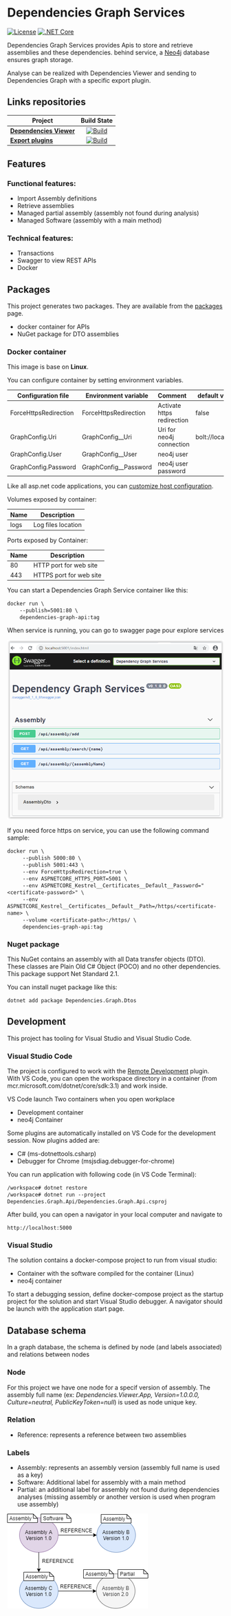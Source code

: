 # Dependencies Graph Services

[![License](https://img.shields.io/npm/l/@angular/cli.svg)](/LICENSE)
[![.NET Core][github-actions-badge]][github-actions]

Dependencies Graph Services provides Apis to store and retrieve assemblies and these dependencies. behind service, a [Neo4j][neo4j-url] database ensures graph storage.

Analyse can be realized with Dependencies Viewer and sending to Dependencies Graph with a specific export plugin.

## Links repositories
|        Project                         |                Build State                              | 
| -------------------------------------- | :-----------------------------------------------------: | 
| [**Dependencies Viewer**][viewer-url]  |      [![Build][viewer-badge]][viewer-url]               | 
| [**Export plugins**][exchange-url]       |      [![Build][exchange-badge]][exchange-url]   | 


## Features

### Functional features:

* Import Assembly definitions
* Retrieve assemblies
* Managed partial assembly (assembly not found during analysis)
* Managed Software (assembly with a main method)

### Technical features:

* Transactions
* Swagger to view REST APIs
* Docker

## Packages

This project generates two packages. They are available from the [packages][github-package] page.
* docker container for APIs
* NuGet package for DTO assemblies

### Docker container 

This image is base on **Linux**. 

You can configure container by setting environment variables.

|   Configuration file  | Environment variable  |          Comment           |   default value     |
| ----------------------|---------------------- | :--------------------------|-------------------- |
| ForceHttpsRedirection | ForceHttpsRedirection | Activate https redirection | false               |
| GraphConfig.Uri       | GraphConfig__Uri      | Uri for neo4j connection   | bolt://localhost    |
| GraphConfig.User      | GraphConfig__User     | neo4j user                 |                     |
| GraphConfig.Password  | GraphConfig__Password | neo4j user password        |                     |

Like all asp.net code applications, you can [customize host configuration][host-configuration-ms].

Volumes exposed by container:

|        Name        |       Description        |
| -------------------|------------------------- |
| logs               | Log files location       |

Ports exposed by Container:

|        Name        |       Description        |
| -------------------|------------------------- |
| 80                 | HTTP port for web site   |
| 443                | HTTPS port for web site  |

You can start a Dependencies Graph Service container like this:

```
docker run \
    --publish=5001:80 \
    dependencies-graph-api:tag
```
When service is running, you can go to swagger page pour explore services

<img src="doc/images/swagger.png"/>

If you need force https on service, you can use the following command sample:

```
docker run \
     --publish 5000:80 \
     --publish 5001:443 \
     --env ForceHttpsRedirection=true \
     --env ASPNETCORE_HTTPS_PORT=5001 \
     --env ASPNETCORE_Kestrel__Certificates__Default__Password="<certificate-password>" \
     --env ASPNETCORE_Kestrel__Certificates__Default__Path=/https/<certificate-name> \ 
     --volume <certificate-path>:/https/ \
     dependencies-graph-api:tag
```

### Nuget package

This NuGet contains an assembly with all Data transfer objects (DTO). These classes are Plain Old C# Object (POCO) and no other dependencies.
This package support Net Standard 2.1.

You can install nuget package like this:

```
dotnet add package Dependencies.Graph.Dtos
```

## Development

This project has tooling for Visual Studio and Visual Studio Code.

### Visual Studio Code

The project is configured to work with the [Remote Development][remote-development-plugin-url] plugin. With VS Code, you can open the workspace directory in a container (from mcr.microsoft.com/dotnet/core/sdk:3.1) and work inside.

VS Code launch Two containers when you open workplace
* Development container
* neo4j Container

Some plugins are automatically installed on VS Code for the development session. Now plugins added are:
* C# (ms-dotnettools.csharp)
* Debugger for Chrome (msjsdiag.debugger-for-chrome)

You can run application with following code (in VS Code Terminal):

```
/workspace# dotnet restore
/workspace# dotnet run --project Dependencies.Graph.Api/Dependencies.Graph.Api.csproj
```

After build, you can open a navigator in your local computer and navigate to
```
http://localhost:5000
```

### Visual Studio 

The solution contains a docker-compose project to run from visual studio:
* Container with the software compiled for the container (Linux)
* neo4j container

To start a debugging session, define docker-compose project as the startup project for the solution and start Visual Studio debugger. A navigator should be launch with the application start page.

## Database schema

In a graph database, the schema is defined by node (and labels associated) and relations between nodes

### Node

For this project we have one node for a specif version of assembly. The assembly full name (ex: *Dependencies.Viewer.App, Version=1.0.0.0, Culture=neutral, PublicKeyToken=null*) is used as node unique key.

### Relation

* Reference: represents a reference between two assemblies

### Labels

* Assembly: represents an assembly version (assembly full name is used as a key)
* Software: Additional label for assembly with a main method
* Partial: an additional label for assembly not found during dependencies analyses (missing assembly or another version is used when program use assembly)

<img src="doc/images/database-schema.png"/>

[github-actions]:                   https://github.com/xclemence/Dependencies-graph-services/actions
[github-actions-badge]:             https://github.com/xclemence/Dependencies-graph-services/workflows/Build/badge.svg?branch=master
[github-package]:                   https://github.com/xclemence/dependencies-graph-services/packages

[viewer-badge]:                     https://github.com/xclemence/Dependencies.Viewer/workflows/Ms%20Build/badge.svg
[viewer-url]:                       https://github.com/xclemence/Dependencies.Viewer

[exchange-badge]:                   https://github.com/xclemence/Dependencies.Exchange/workflows/WPF%20.NET%20Core/badge.svg?branch=master
[exchange-url]:                     https://github.com/xclemence/Dependencies.Exchange

[neo4j-url]:                        https://neo4j.com/
[remote-development-plugin-url]:    https://marketplace.visualstudio.com/items?itemName=ms-vscode-remote.vscode-remote-extensionpack 
[host-configuration-ms]:            https://docs.microsoft.com/en-us/aspnet/core/fundamentals/host/generic-host?view=aspnetcore-3.1#host-configuration
